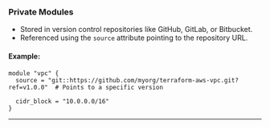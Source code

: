 ### **Private Modules**
- Stored in version control repositories like GitHub, GitLab, or Bitbucket.
- Referenced using the `source` attribute pointing to the repository URL.

#### Example:
```hcl
module "vpc" {
  source = "git::https://github.com/myorg/terraform-aws-vpc.git?ref=v1.0.0"  # Points to a specific version

  cidr_block = "10.0.0.0/16"
}
```

---
